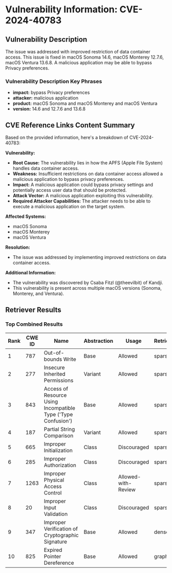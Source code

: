 # Vulnerability Information: CVE-2024-40783

## Vulnerability Description
The issue was addressed with improved restriction of data container access. This issue is fixed in macOS Sonoma 14.6, macOS Monterey 12.7.6, macOS Ventura 13.6.8. A malicious application may be able to bypass Privacy preferences.

### Vulnerability Description Key Phrases
- **impact:** bypass Privacy preferences
- **attacker:** malicious application
- **product:** macOS Sonoma and macOS Monterey and macOS Ventura
- **version:** 14.6 and 12.7.6 and 13.6.8

## CVE Reference Links Content Summary
Based on the provided information, here's a breakdown of CVE-2024-40783:

**Vulnerability:**
- **Root Cause:**  The vulnerability lies in how the APFS (Apple File System) handles data container access.
- **Weakness:**  Insufficient restrictions on data container access allowed a malicious application to bypass privacy preferences.
- **Impact:** A malicious application could bypass privacy settings and potentially access user data that should be protected.
- **Attack Vector:** A malicious application exploiting this vulnerability.
- **Required Attacker Capabilities:** The attacker needs to be able to execute a malicious application on the target system.

**Affected Systems:**
- macOS Sonoma
- macOS Monterey
- macOS Ventura

**Resolution:**
- The issue was addressed by implementing improved restrictions on data container access.

**Additional Information:**
- The vulnerability was discovered by Csaba Fitzl (@theevilbit) of Kandji.
- This vulnerability is present across multiple macOS versions (Sonoma, Monterey, and Ventura).

## Retriever Results

### Top Combined Results

| Rank | CWE ID | Name | Abstraction | Usage  | Retrievers | Individual Scores |
|------|--------|------|-------------|-------|------------|-------------------|
| 1 | 787 | Out-of-bounds Write | Base | Allowed | sparse | 0.091 |
| 2 | 277 | Insecure Inherited Permissions | Variant | Allowed | sparse | 0.091 |
| 3 | 843 | Access of Resource Using Incompatible Type ('Type Confusion') | Base | Allowed | sparse | 0.084 |
| 4 | 187 | Partial String Comparison | Variant | Allowed | sparse | 0.079 |
| 5 | 665 | Improper Initialization | Class | Discouraged | sparse | 0.077 |
| 6 | 285 | Improper Authorization | Class | Discouraged | sparse | 0.076 |
| 7 | 1263 | Improper Physical Access Control | Class | Allowed-with-Review | sparse | 0.076 |
| 8 | 20 | Improper Input Validation | Class | Discouraged | sparse | 0.076 |
| 9 | 347 | Improper Verification of Cryptographic Signature | Base | Allowed | dense | 0.463 |
| 10 | 825 | Expired Pointer Dereference | Base | Allowed | graph | 0.003 |


